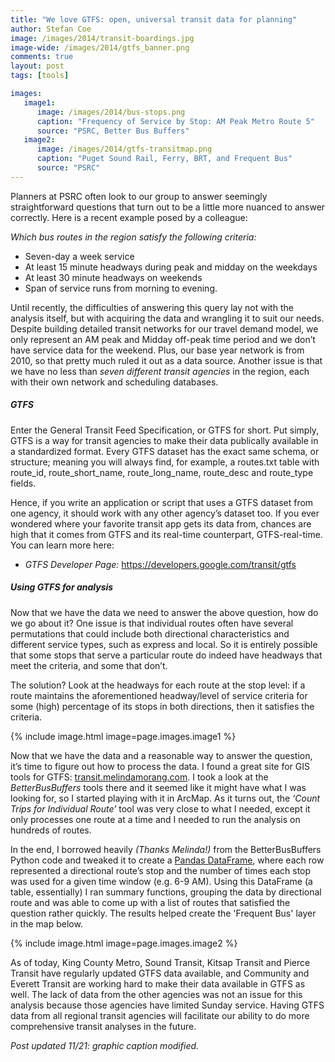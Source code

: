 ```yaml
---
title: "We love GTFS: open, universal transit data for planning"
author: Stefan Coe
image: /images/2014/transit-boardings.jpg
image-wide: /images/2014/gtfs_banner.png
comments: true
layout: post
tags: [tools]

images:
   image1:
      image: /images/2014/bus-stops.png
      caption: "Frequency of Service by Stop: AM Peak Metro Route 5"
      source: "PSRC, Better Bus Buffers"
   image2:
      image: /images/2014/gtfs-transitmap.png
      caption: "Puget Sound Rail, Ferry, BRT, and Frequent Bus"
      source: "PSRC"
---
```


Planners at PSRC often look to our group to answer seemingly straightforward questions that turn out to be a little more nuanced to answer correctly.  Here is a recent example posed by a colleague:

_Which bus routes in the region satisfy the following criteria:_

* Seven-day a week service
* At least 15 minute headways during peak and midday on the weekdays
* At least 30 minute headways on weekends
* Span of service runs from morning to evening.

Until recently, the difficulties of answering this query lay not with the analysis itself, but with acquiring the data and wrangling it to suit our needs. Despite building detailed transit networks for our travel demand model, we only represent an AM peak and Midday off-peak time period and we don’t have service data for the weekend. Plus, our base year network is from 2010, so that pretty much ruled it out as a data source. Another issue is that we have no less than _seven different transit agencies_ in the region, each with their own network and scheduling databases.

##### GTFS

Enter the General Transit Feed Specification, or GTFS for short. Put simply, GTFS is a way for transit agencies to make their data publically available in a standardized format. Every GTFS dataset has the exact same schema, or structure; meaning you will always find, for example,  a routes.txt table with route_id, route_short_name, route_long_name, route_desc and route_type fields.

Hence, if you write an application or script that uses a GTFS dataset from one agency, it should work with any other agency’s dataset too. If you ever wondered where your favorite transit app gets its data from, chances are high that it comes from GTFS and its real-time counterpart, GTFS-real-time. You can learn more here:

* *GTFS Developer Page:* <https://developers.google.com/transit/gtfs>

##### Using GTFS for analysis

Now that we have the data we need to answer the above question, how do we go about it? One issue is that individual routes often have several permutations that could include both directional characteristics and different service types, such as express and local. So it is entirely possible that some stops that serve a particular route do indeed have headways that meet the criteria, and some that don’t.

The solution? Look at the headways for each route at the stop level: if a route maintains the aforementioned headway/level of service criteria for some (high) percentage of its stops in both directions, then it satisfies the criteria.

{% include image.html image=page.images.image1 %}

Now that we have the data and a reasonable way to answer the question, it’s time to figure out how to process the data. I found a great site for GIS tools for GTFS: [transit.melindamorang.com](http://transit.melindamorang.com). I took a look at the *BetterBusBuffers* tools there and it seemed like it might have what I was looking for, so I started playing with it in ArcMap. As it turns out, the *‘Count Trips for Individual Route’* tool was very close to what I needed, except it only processes one route at a time and I needed to run the analysis on hundreds of routes.

In the end, I borrowed heavily *(Thanks Melinda!)* from the BetterBusBuffers Python code and tweaked it to create a [Pandas DataFrame](http://pandas.pydata.org/), where each row represented a directional route’s stop and the number of times each stop was used for a given time window (e.g. 6-9 AM). Using this DataFrame (a table, essentially) I ran summary functions, grouping the data by directional route and was able to come up with a list of routes that satisfied the question rather quickly. The results helped create the 'Frequent Bus' layer in the map below.

{% include image.html image=page.images.image2 %}

As of today, King County Metro, Sound Transit, Kitsap Transit and Pierce Transit have regularly updated GTFS data available, and Community and Everett Transit are working hard to make their data available in GTFS as well. The lack of data from the other agencies was not an issue for this analysis because those agencies have limited Sunday service. Having GTFS data from all regional transit agencies will facilitate our ability to do more comprehensive transit analyses in the future.

*Post updated 11/21: graphic caption modified.*
